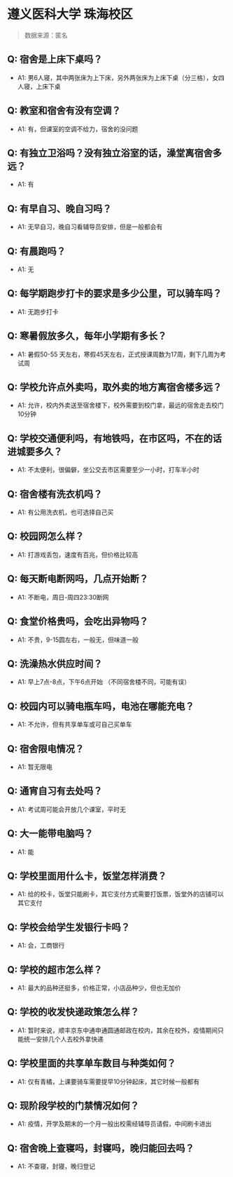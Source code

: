 # 遵义医科大学 珠海校区

> 数据来源：匿名

## Q: 宿舍是上床下桌吗？

- A1: 男6人寝，其中两张床为上下床，另外两张床为上床下桌（分三格），女四人寝，上床下桌

## Q: 教室和宿舍有没有空调？

- A1: 有，但课室的空调不给力，宿舍的没问题

## Q: 有独立卫浴吗？没有独立浴室的话，澡堂离宿舍多远？

- A1: 有

## Q: 有早自习、晚自习吗？

- A1: 无早自习，晚自习看辅导员安排，但是一般都会有

## Q: 有晨跑吗？

- A1: 无

## Q: 每学期跑步打卡的要求是多少公里，可以骑车吗？

- A1: 无跑步打卡

## Q: 寒暑假放多久，每年小学期有多长？

- A1: 暑假50-55 天左右，寒假45天左右，正式授课周数为17周，剩下几周为考试周

## Q: 学校允许点外卖吗，取外卖的地方离宿舍楼多远？

- A1: 允许，校内外卖送至宿舍楼下，校外需要到校门拿，最远的宿舍走去校门10分钟

## Q: 学校交通便利吗，有地铁吗，在市区吗，不在的话进城要多久？

- A1: 不太便利，很偏僻，坐公交去市区需要至少一小时，打车半小时

## Q: 宿舍楼有洗衣机吗？

- A1: 有公用洗衣机，也可选择自己买

## Q: 校园网怎么样？

- A1: 打游戏丢包，速度有百兆，但价格比较高

## Q: 每天断电断网吗，几点开始断？

- A1: 不断电，周日-周四23:30断网

## Q: 食堂价格贵吗，会吃出异物吗？

- A1: 不贵，9-15圆左右，一般无，但味道一般

## Q: 洗澡热水供应时间？

- A1: 早上7点-8点，下午6点开始 （不同宿舍楼不同，可能有误）

## Q: 校园内可以骑电瓶车吗，电池在哪能充电？

- A1: 不允许，但有共享单车或可自己买单车

## Q: 宿舍限电情况？

- A1: 暂无限电

## Q: 通宵自习有去处吗？

- A1: 考试周可能会开放几个课室，平时无

## Q: 大一能带电脑吗？

- A1: 能

## Q: 学校里面用什么卡，饭堂怎样消费？

- A1: 给的校卡，饭堂只能刷卡，其它支付方式需要打饭票，饭堂外的店铺可以其它支付

## Q: 学校会给学生发银行卡吗？

- A1: 会，工商银行

## Q: 学校的超市怎么样？

- A1: 最大的品种还挺多，价格正常，小店品种少，但也无加价

## Q: 学校的收发快递政策怎么样？

- A1: 暂时来说，顺丰京东中通申通圆通邮政在校内，其余在校外，疫情期间只能统一安排几个人去校外拿快递

## Q: 学校里面的共享单车数目与种类如何？

- A1: 仅有青橘，上课要骑车需要提早10分钟起床，其它时候一般都有

## Q: 现阶段学校的门禁情况如何？

- A1: 疫情，开学及期末的一个月一般出校需经辅导员请假，中间刷卡进出

## Q: 宿舍晚上查寝吗，封寝吗，晚归能回去吗？

- A1: 不查寝，封寝，晚归登记


